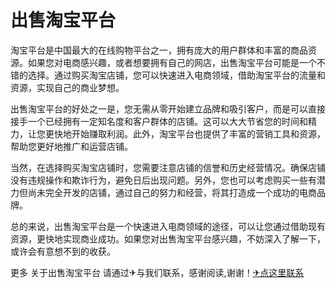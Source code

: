 # 出售淘宝平台

淘宝平台是中国最大的在线购物平台之一，拥有庞大的用户群体和丰富的商品资源。如果您对电商感兴趣，或者想要拥有自己的网店，出售淘宝平台可能是一个不错的选择。通过购买淘宝店铺，您可以快速进入电商领域，借助淘宝平台的流量和资源，实现自己的商业梦想。

出售淘宝平台的好处之一是，您无需从零开始建立品牌和吸引客户，而是可以直接接手一个已经拥有一定知名度和客户群体的店铺。这可以大大节省您的时间和精力，让您更快地开始赚取利润。此外，淘宝平台也提供了丰富的营销工具和资源，帮助您更好地推广和运营店铺。

当然，在选择购买淘宝店铺时，您需要注意店铺的信誉和历史经营情况。确保店铺没有违规操作和欺诈行为，避免日后出现问题。另外，您也可以考虑购买一些有潜力但尚未完全开发的店铺，通过自己的努力和经营，将其打造成一个成功的电商品牌。

总的来说，出售淘宝平台是一个快速进入电商领域的途径，可以让您通过借助现有资源，更快地实现商业成功。如果您对出售淘宝平台感兴趣，不妨深入了解一下，或许会有意想不到的收获。

更多 关于出售淘宝平台 请通过✈与我们联系，感谢阅读,谢谢！[✈点这里联系](https://d.k02.cc)